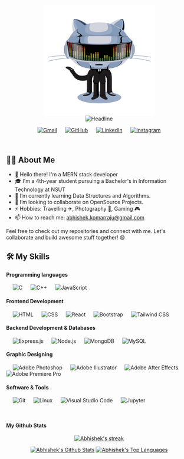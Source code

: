 <!--
**abhishekkrao/abhishekkrao** is a ✨ _special_ ✨ repository because its `README.md` (this file) appears on your GitHub profile.
Here are some ideas to get you started:
-->

<div align=center>
<img align='center' src='https://github.com/abhishekkrao/abhishekkrao/blob/main/assets/daftpunktocat-thomas.gif' width='300'>
</div>

<div align=center>
  <img src="https://readme-typing-svg.herokuapp.com?color=%236FDA44&size=32&center=true&vCenter=true&width=600&height=50&lines=Hi+there,+I'm+Abhishek+%F0%9F%91%8B;" alt="Headline" />
</div>


<p align="center">
	<a href="mailto:abhishek.komarraju@gmail.com"><img src="https://img.shields.io/badge/Gmail-D14836?style=for-the-badge&logo=gmail&logoColor=white&color=071A2C" alt="Gmail"/></a>
	&emsp;
	<a href="https://github.com/AbhishekkRao"><img src="https://img.shields.io/badge/GitHub-100000?style=for-the-badge&logo=github&logoColor=white&color=071A2C" alt="GitHub"/></a>
	&emsp;
	<a href="https://linkedin.com/in/AbhishekkRao"><img src="https://img.shields.io/badge/Linkedin-0077b5?style=for-the-badge&logo=linkedin&color=071A2C" alt="LinkedIn"/></a>
	&emsp;
  <a href="https://instagram.com/abhi.x._" target="_blank">
    <img src="https://img.shields.io/badge/instagram-%23E4405F.svg?&style=for-the-badge&logo=instagram&logoColor=white&color=071A2C" alt="Instagram"/>
  </a>
	
</p>

<br>

## 🙋‍♀️ About Me
<!--- 🔭 I’m currently working on -->
- 👋 Hello there! I'm a MERN stack developer 
- 🎓 I'm a 4th-year student pursuing a Bachelor's in Information Technology at NSUT
- 🌱 I’m currently learning Data Structures and Algorithms.
- 👯 I’m looking to collaborate on OpenSource Projects.
- ⚡ Hobbies: Travelling ✈, Photography 📸, Gaming 🎮
- 📫 How to reach me: abhishek.komarraju@gmail.com

Feel free to check out my repositories and connect with me. Let's collaborate and build awesome stuff together! 😄

## 🛠️ My Skills

#### Programming languages

<p align="left"> 
  &emsp; 
  <img alt="C" src="https://img.shields.io/badge/C%20-%23007ACC.svg?logo=c&logoColor=white">
  &emsp;
  <img alt="C++" src="https://img.shields.io/badge/C++%20-%236D9EEB.svg?logo=c%2B%2B&logoColor=white">
  &emsp;
  <img alt="JavaScript" src="https://img.shields.io/badge/JavaScript%20-%23F7DF1E.svg?logo=javascript&logoColor=black">
</p>

#### Frontend Development
<p align="left"> 
  &emsp; 
  <img alt="HTML" src="https://img.shields.io/badge/HTML5%20-%23E34F26.svg?logo=html5&logoColor=white">
  &emsp;
  <img alt="CSS" src="https://img.shields.io/badge/CSS%20-%230066B8.svg?logo=css3&logoColor=white">
  &emsp;
  <img alt="React" src="https://img.shields.io/badge/React-61DAFB.svg?logo=react&logoColor=black">
  &emsp;
  <img alt="Bootstrap" src="https://img.shields.io/badge/Bootstrap-7952B3.svg?logo=bootstrap&logoColor=white">
  &emsp;
  <img alt="Tailwind CSS" src="https://img.shields.io/badge/Tailwind%20CSS-38B2AC.svg?logo=tailwind-css&logoColor=white">
</p>

#### Backend Development & Databases
<p align="left">
  &emsp;
  <img alt="Express.js" src="https://img.shields.io/badge/Express.js-404D59.svg?logo=express&logoColor=white">
  &emsp;
  <img alt="Node.js" src="https://img.shields.io/badge/Node.js-339933.svg?logo=node.js&logoColor=white">
  &emsp;
  <img alt="MongoDB" src="https://img.shields.io/badge/MongoDB-47A248.svg?logo=mongodb&logoColor=white">
  &emsp;
  <img alt="MySQL" src="https://img.shields.io/badge/MySQL-%2300f.svg?logo=mysql&logoColor=white">
</p>
  
#### Graphic Designing
<p align="left">
  &emsp;
  <img alt="Adobe Photoshop" src="https://img.shields.io/badge/Adobe%20Photoshop-%2331A8FF.svg?logo=adobe%20photoshop&logoColor=white">
  &emsp;
  <img alt="Adobe Illustrator" src="https://img.shields.io/badge/Adobe%20Illustrator-%23FF9A00.svg?logo=adobe%20illustrator&logoColor=white">
  &emsp;
  <img alt="Adobe After Effects" src="https://img.shields.io/badge/Adobe%20After%20Effects-%23FF0000.svg?logo=adobe%20after%20effects&logoColor=white">
  &emsp;
  <img alt="Adobe Premiere Pro" src="https://img.shields.io/badge/Adobe%20Premiere%20Pro-%23EA77FF.svg?logo=adobe%20premiere%20pro&logoColor=white">
</p>

#### Software & Tools
 
<p align="left">
  &emsp;
  <img alt="Git" src="https://img.shields.io/badge/Git%20-%23F05032.svg?logo=git&logoColor=white">
  &emsp;
  <img alt="Linux" src="https://img.shields.io/badge/Linux-FCC624.svg?logo=linux&logoColor=black">
  &emsp;
  <img alt="Visual Studio Code" src="https://img.shields.io/badge/Visual%20Studio%20Code-007ACC.svg?logo=visual-studio-code&logoColor=white">
  &emsp;
  <img alt="Jupyter" src="https://img.shields.io/badge/Jupyter%20-%23F37626.svg?logo=Jupyter&logoColor=white">
</p>


<br>
<be>

####  My Github Stats

<p align="center">
    <a href="https://github.com/AbhishekkRao/github-readme-streak-stats">
        <img title="🔥 Get streak stats for your profile at git.io/streak-stats" alt="Abhishek's streak" src="https://github-readme-streak-stats.herokuapp.com/?user=AbhishekkRao&theme=black-ice&hide_border=true&stroke=0000&background=060A0CD0"/>
    </a>
</p>
<div align="center">
    <a href="https://github.com/AbhishekkRao/github-readme-stats"><img alt="Abhishek's Github Stats" src="https://github-readme-stats.vercel.app/api?username=AbhishekkRao&show_icons=true&count_private=true&theme=react&hide_border=true&bg_color=0D1117" /></a>
  <a href="https://github.com/AbhishekkRao/github-readme-stats"><img alt="Abhishek's Top Languages" src="https://github-readme-stats.vercel.app/api/top-langs/?username=AbhishekkRao&langs_count=8&count_private=true&layout=compact&theme=react&hide_border=true&bg_color=0D1117" /></a>
  <br/>
<!--   <b>Note:</b> Top languages is only a metric of the languages my public code consists of and doesn't reflect experience or skill level. -->
</div>

<!--
## ❤ Views and Followers
<a href="https://github.com/Meghna-DAS/github-profile-views-counter">
    <img src="https://komarev.com/ghpvc/?username=AbhishekkRao">
</a>
<a href="https://github.com/AbhishekkRao?tab=followers"><img src="https://img.shields.io/github/followers/AbhishekkRao?label=Followers&style=social" alt="GitHub Badge"></a>

 <!--<div>
   <img align="center" height="170" src="https://github-readme-stats.vercel.app/api/top-langs/?username=abhishekkrao&layout=compact&langs_count=16&theme=github_dark"/>
  <img align="center" src="https://github-readme-stats.vercel.app/api?username=abhishekkrao&show_icons=true&theme=github_dark&include_all_commits=true&count_private=true&hide=issues"/>
</div>
<br>
<br>

<!--## my contribution graph gets eaten by a snake 🐍:
![Snake animation](https://github.com/AbhishekkRao/AbhishekkRao/blob/output/github-contribution-grid-snake.svg)-->

<!--
**AbhishekkRao/AbhishekkRao** is a ✨ _special_ ✨ repository because its `README.md` (this file) appears on your GitHub profile.
Here are some ideas to get you started:
- 🔭 I’m currently working on ...
- 🌱 I’m currently learning ...
- 👯 I’m looking to collaborate on ...
- 🤔 I’m looking for help with ...
- 💬 Ask me about ...
- 📫 How to reach me: ...
- 😄 Pronouns: ...
- ⚡ Fun fact: ...
-->

